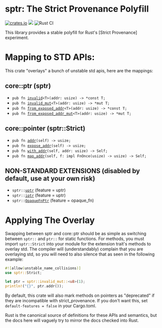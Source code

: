 # sptr: The Strict Provenance Polyfill

[![crates.io](https://img.shields.io/crates/v/sptr.svg)](https://crates.io/crates/sptr) [![](https://docs.rs/sptr/badge.svg)](https://docs.rs/sptr) ![Rust CI](https://github.com/Gankra/sptr/workflows/Rust/badge.svg?branch=main)




This library provides a stable polyfill for Rust's [Strict Provenance] experiment.

# Mapping to STD APIs:

This crate "overlays" a bunch of unstable std apis, here are the mappings:

## core::ptr (sptr)

* `pub fn `[`invalid`]`<T>(addr: usize) -> *const T;`
* `pub fn `[`invalid_mut`]`<T>(addr: usize) -> *mut T;`
* `pub fn `[`from_exposed_addr`]`<T>(addr: usize) -> *const T;`
* `pub fn `[`from_exposed_addr_mut`]`<T>(addr: usize) -> *mut T;`


## core::pointer (sptr::Strict)

* `pub fn `[`addr`]`(self) -> usize;`
* `pub fn `[`expose_addr`]`(self) -> usize;`
* `pub fn `[`with_addr`]`(self, addr: usize) -> Self;`
* `pub fn `[`map_addr`]`(self, f: impl FnOnce(usize) -> usize) -> Self;`


## NON-STANDARD EXTENSIONS (disabled by default, use at your own risk)

* `sptr::`[`uptr`] (feature = uptr)
* `sptr::`[`iptr`] (feature = uptr)
* `sptr::`[`OpaqueFnPtr`] (feature = opaque_fn)




# Applying The Overlay

Swapping between sptr and core::ptr should be as simple as switching between `sptr::` and `ptr::`
for static functions. For methods, you must import `sptr::Strict` into your module for
the extension trait's methods to overlay std. The compiler will (understandably)
complain that you are overlaying std, so you will need to also silence that as
seen in the following example:

```rust
#![allow(unstable_name_collisions)]
use sptr::Strict;

let ptr = sptr::invalid_mut::<u8>(1);
println!("{}", ptr.addr());
```

By default, this crate will also mark methods on pointers as "deprecated" if they are
incompatible with strict_provenance. If you don't want this, set `default-features = false`
in your Cargo.toml.

Rust is the canonical source of definitions for these APIs and semantics, but the docs
here will vaguely try to mirror the docs checked into Rust.


[`invalid`]: https://docs.rs/sptr/latest/sptr/fn.invalid.html
[`invalid_mut`]: https://docs.rs/sptr/latest/sptr/fn.invalid_mut.html
[`from_exposed_addr`]: https://docs.rs/sptr/latest/sptr/fn.from_exposed_addr.html
[`from_exposed_addr_mut`]: https://docs.rs/sptr/latest/sptr/fn.from_exposed_addr_mut.html
[`addr`]: https://docs.rs/sptr/latest/sptr/trait.Strict.html#tymethod.addr
[`expose_addr`]: https://docs.rs/sptr/latest/sptr/trait.Strict.html#tymethod.expose_addr
[`with_addr`]: https://docs.rs/sptr/latest/sptr/trait.Strict.html#tymethod.with_addr
[`map_addr`]: https://docs.rs/sptr/latest/sptr/trait.Strict.html#tymethod.map_addr
[`uptr`]: https://docs.rs/sptr/latest/sptr/int/struct.uptr.html
[`iptr`]: https://docs.rs/sptr/latest/sptr/int/struct.iptr.html
[`OpaqueFnPtr`]: https://docs.rs/sptr/latest/sptr/func/struct.OpaqueFnPtr.html
